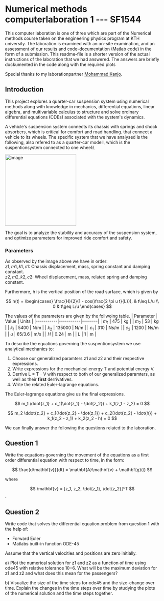 # Numerical methods computerlaboration 1 --- SF1544

This computer laboration is one of three which are part of the Numerical methods course taken on the engineering physics program at KTH university.
The laboration is examined with an on-site examination, and an assessment of our results and code-documentation (Matlab code) in the form of a submission. 
This readme-file is a shorter version of the actual instructions of the laboration that we had answered. The answers are briefly dockumented in the code along with the required plots

Special thanks to my laborationpartner [Mohammad Kanjo](https://github.com/MohiMad).

## Introduction
This project explores a quarter-car suspension system using numerical methods along with knowledge in mechanics,
differential equations, linear algebra, and multivariable calculus to structure and solve ordinary differential equations (ODEs) 
associated with the system's dynamics. 

A vehicle's suspension system connects its chassis with springs and shock absorbers, which is critical for comfort and road handling. 
that connect a vehicle to its wheels. The specific system that we have analysed is the following, also refered to as a quarter-car modell,
which is the suspentionsystem connected to one wheel:\\

<img width="232" alt="image" src="https://github.com/user-attachments/assets/08a20a89-d879-4c76-9d47-8b6bd1f4044a" />

The goal is to analyze the stability and accuracy of the suspension system, and optimize parameters for improved ride comfort and safety.

### Parameters

As observed by the image above we have in order: <br>
$z1, m1, k1, c1$: Chassis displacement, mass, spring constant and damping constant. <br>
$z2, m2, k2, c2$: Wheel displacement, mass, related spring and damping constant.

Furthermore, h is the vertical position of the road surface, which is given by

$$
h(t) = \begin{cases} 
      \frac{H}{2}(1 - cos(\frac{2 \pi u t}{L})), & t\leq L/u \\
      0 & t\geq L/u 
   \end{cases}
$$

The values of the parameters are given by the follwoing table.
| Parameter | Value     | Units  |
|-----------|-----------|--------|
|   $m_1$   | 475       | kg     |
|   $m_2$   | 53        | kg     |
|   $k_1$   | 5400      | N/m    |
|   $k_2$   | 135000    | N/m    |
|   $c_1$   | 310       | Ns/m   |
|   $c_2$   | 1200      | Ns/m   |
|   $u$     | 65/3.6    | m/s    |
|   $H$     | 0.24      | m      |
|   $L$     | 1         | m      |



To describe the equations governing the suspentionsystem we use analytical mechanics to:
1. Choose our generalized paramters z1 and z2 and their respective expressions.
2. Write expressions for the mechanical energy T and potential energy V.
3. Derrive L = T - V with respect to both of our generalized paramters, as well as their **first** derrivatives.
4. Write the related Euler-lagrange equations.

The Euler-lagrange equations give us the final expressions.

$$
m_1 \ddot{z_1} + c_1(\dot{z_1} - \dot{z_2}) + k_1(z_1 - z_2) = 0
$$

$$
m_2 \ddot{z_2} + c_1(\dot{z_2} - \dot{z_1}) + c_2(\dot{z_2} - \dot{h}) + k_1(z_2 - z_1) + k_2(z_2 - h) = 0
$$

We can finally answer the following the questions related to the laboration.

## Question 1
Write the equations governing the movement of the equations as a first order differential equation with respect to time, in the form:

$$
\frac{d\mathbf{v}}{dt} = \mathbf{A}\mathbf{v} + \mathbf{g}(t)
$$

where

$$
\mathbf{v} = [z_1, z_2, \dot{z_1}, \dot{z_2}]^T
$$.

## Question 2
Write code that solves the differential equation problem from question 1 with the help of: <br>
- Forward Euler
- Matlabs built-in function ODE-45

Assume that the vertical velocities and positions are zero initially.

a) Plot the numerical solution for z1 and z2 as a function of time using ode45 with relative tolerance 10−6. What will be the maximum deviation for z1 and z2 and what does this mean for the passengers?

b) Visualize the size of the time steps for ode45 and the size-change over time. Explain the changes in the time steps over time by studying the plots of the numerical solution and the time steps together.

